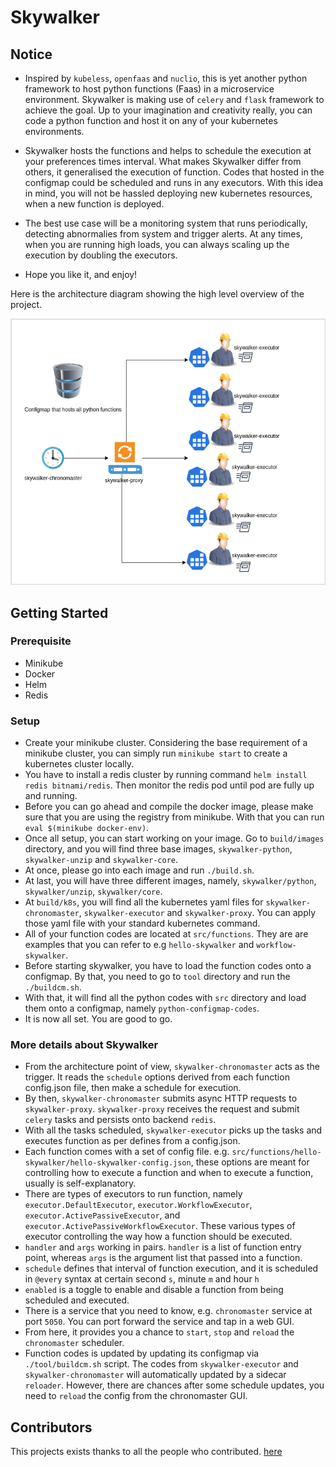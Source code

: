 # Skywalker
## Notice
* Inspired by `kubeless`, `openfaas` and `nuclio`, this is yet another python framework to host python functions (Faas) in a microservice environment. Skywalker is making use of `celery` and `flask` framework to achieve the goal.
Up to your imagination and creativity really, you can code a python function and host it on any of your kubernetes environments. 

* Skywalker hosts the functions and helps to schedule the execution at your preferences times interval. What makes Skywalker differ from others, it generalised the execution of function. Codes that hosted in the configmap could be scheduled and runs in any executors. 
With this idea in mind, you will not be hassled deploying new kubernetes resources, when a new function is deployed.

* The best use case will be a monitoring system that runs periodically, detecting abnormalies from system and trigger alerts. At any times, when you are running high loads, you can always scaling up the execution by doubling the executors. 

* Hope you like it, and enjoy!

Here is the architecture diagram showing the high level overview of the project. 

![Alt text](docs/images/skywalker.drawio.png)

## Getting Started
### Prerequisite
* Minikube
* Docker
* Helm
* Redis
### Setup
* Create your minikube cluster. Considering the base requirement of a minikube cluster, you can simply run `minikube start` to create a kubernetes cluster locally.
* You have to install a redis cluster by running command `helm install redis bitnami/redis`. Then monitor the redis pod until pod are fully up and running.
* Before you can go ahead and compile the docker image, please make sure that you are using the registry from minikube. With that you can run `eval $(minikube docker-env)`.
* Once all setup, you can start working on your image. Go to `build/images` directory, and you will find three base images, `skywalker-python`, `skywalker-unzip` and `skywalker-core`.
* At once, please go into each image and run `./build.sh`.
* At last, you will have three different images, namely, `skywalker/python`, `skywalker/unzip`, `skywalker/core`.
* At `build/k8s`, you will find all the kubernetes yaml files for `skywalker-chronomaster`, `skywalker-executor` and `skywalker-proxy`. You can apply those yaml file with your standard kubernetes command.
* All of your function codes are located at `src/functions`. They are are examples that you can refer to e.g `hello-skywalker` and `workflow-skywalker`.
* Before starting skywalker, you have to load the function codes onto a configmap. By that, you need to go to `tool` directory and run the `./buildcm.sh`. 
* With that, it will find all the python codes with `src` directory and load them onto a configmap, namely `python-configmap-codes`.
* It is now all set. You are good to go.
### More details about Skywalker
* From the architecture point of view, `skywalker-chronomaster` acts as the trigger. It reads the `schedule` options derived from each function config.json file, then make a schedule for execution.
* By then, `skywalker-chronomaster` submits async HTTP requests to `skywalker-proxy`. `skywalker-proxy` receives the request and submit `celery` tasks and persists onto backend `redis`.
* With all the tasks scheduled, `skywalker-executor` picks up the tasks and executes function as per defines from a config.json.
* Each function comes with a set of config file. e.g. `src/functions/hello-skywalker/hello-skywalker-config.json`, these options are meant for controlling how to execute a function and when to execute a function, usually is self-explanatory. 
* There are types of executors to run function, namely `executor.DefaultExecutor`, `executor.WorkflowExecutor`, `executor.ActivePassiveExecutor`, and `executor.ActivePassiveWorkflowExecutor`. These various types of executor controlling the way how a function should be executed.
* `handler` and `args` working in pairs. `handler` is a list of function entry point, whereas `args` is the argument list that passed into a function.
* `schedule` defines that interval of function execution, and it is scheduled in `@every` syntax at certain second `s`, minute `m` and hour `h`
* `enabled` is a toggle to enable and disable a function from being scheduled and executed.
* There is a service that you need to know, e.g. `chronomaster` service at port `5050`. You can port forward the service and tap in a web GUI.
* From here, it provides you a chance to `start`, `stop` and `reload` the `chronomaster` scheduler.
* Function codes is updated by updating its configmap via `./tool/buildcm.sh` script. The codes from `skywalker-executor` and `skywalker-chronomaster` will automatically updated by a sidecar `reloader`. However, there are chances after some schedule updates, you need to `reload` the config from the chronomaster GUI.
## Contributors
This projects exists thanks to all the people who contributed. 
<a href="https://github.com/yenonn/skywalker/contributors">here</a>
